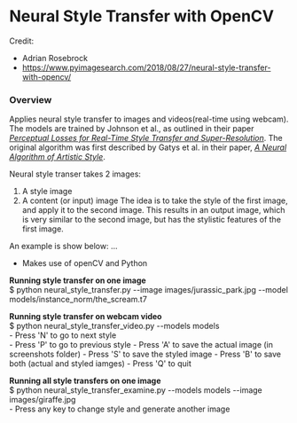 # Neural Style Transfer with OpenCV

Credit:
  - Adrian Rosebrock
  - https://www.pyimagesearch.com/2018/08/27/neural-style-transfer-with-opencv/


### Overview
Applies neural style transfer to images and videos(real-time using webcam). The models are trained by Johnson et al., as outlined in their paper [*Perceptual Losses for Real-Time Style Transfer and Super-Resolution*](https://cs.stanford.edu/people/jcjohns/eccv16/). The original algorithm was first described by Gatys et al. in their paper, [*A Neural Algorithm of Artistic Style*](https://arxiv.org/abs/1508.06576).

Neural style transer takes 2 images:
1. A style image
2. A content (or input) image
The idea is to take the style of the first image, and apply it to the second image. This results in an output image, which is very similar to the second image, but has the stylistic features of the first image.

An example is show below:
...
   - Makes use of openCV and Python


**Running style transfer on one image** <br/>
    $ python neural_style_transfer.py --image images/jurassic_park.jpg --model models/instance_norm/the_scream.t7


**Running style transfer on webcam video** <br/>
    $ python neural_style_transfer_video.py --models models<br/>
    - Press 'N' to go to next style<br/>
    - Press 'P' to go to previous style
    - Press 'A' to save the actual image (in screenshots folder)
    - Press 'S' to save the styled image
    - Press 'B' to save both (actual and styled iamges)
    - Press 'Q' to quit<br/>

**Running all style transfers on one image** <br/>
    $ python neural_style_transfer_examine.py --models models --image images/giraffe.jpg<br/>
    - Press any key to change style and generate another image

